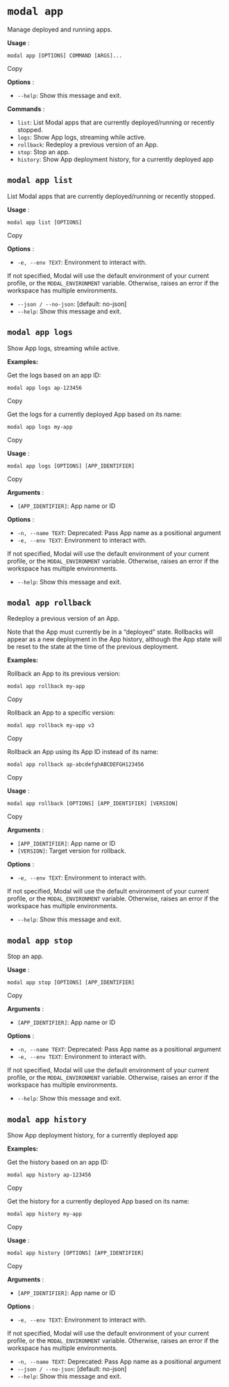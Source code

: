 # `modal app`

Manage deployed and running apps.

**Usage** :

    
    
    modal app [OPTIONS] COMMAND [ARGS]...

Copy

**Options** :

  * `--help`: Show this message and exit.

**Commands** :

  * `list`: List Modal apps that are currently deployed/running or recently stopped.
  * `logs`: Show App logs, streaming while active.
  * `rollback`: Redeploy a previous version of an App.
  * `stop`: Stop an app.
  * `history`: Show App deployment history, for a currently deployed app

## `modal app list`

List Modal apps that are currently deployed/running or recently stopped.

**Usage** :

    
    
    modal app list [OPTIONS]

Copy

**Options** :

  * `-e, --env TEXT`: Environment to interact with.

If not specified, Modal will use the default environment of your current
profile, or the `MODAL_ENVIRONMENT` variable. Otherwise, raises an error if
the workspace has multiple environments.

  * `--json / --no-json`: [default: no-json]
  * `--help`: Show this message and exit.

## `modal app logs`

Show App logs, streaming while active.

**Examples:**

Get the logs based on an app ID:

    
    
    modal app logs ap-123456

Copy

Get the logs for a currently deployed App based on its name:

    
    
    modal app logs my-app

Copy

**Usage** :

    
    
    modal app logs [OPTIONS] [APP_IDENTIFIER]

Copy

**Arguments** :

  * `[APP_IDENTIFIER]`: App name or ID

**Options** :

  * `-n, --name TEXT`: Deprecated: Pass App name as a positional argument
  * `-e, --env TEXT`: Environment to interact with.

If not specified, Modal will use the default environment of your current
profile, or the `MODAL_ENVIRONMENT` variable. Otherwise, raises an error if
the workspace has multiple environments.

  * `--help`: Show this message and exit.

## `modal app rollback`

Redeploy a previous version of an App.

Note that the App must currently be in a “deployed” state. Rollbacks will
appear as a new deployment in the App history, although the App state will be
reset to the state at the time of the previous deployment.

**Examples:**

Rollback an App to its previous version:

    
    
    modal app rollback my-app

Copy

Rollback an App to a specific version:

    
    
    modal app rollback my-app v3

Copy

Rollback an App using its App ID instead of its name:

    
    
    modal app rollback ap-abcdefghABCDEFGH123456

Copy

**Usage** :

    
    
    modal app rollback [OPTIONS] [APP_IDENTIFIER] [VERSION]

Copy

**Arguments** :

  * `[APP_IDENTIFIER]`: App name or ID
  * `[VERSION]`: Target version for rollback.

**Options** :

  * `-e, --env TEXT`: Environment to interact with.

If not specified, Modal will use the default environment of your current
profile, or the `MODAL_ENVIRONMENT` variable. Otherwise, raises an error if
the workspace has multiple environments.

  * `--help`: Show this message and exit.

## `modal app stop`

Stop an app.

**Usage** :

    
    
    modal app stop [OPTIONS] [APP_IDENTIFIER]

Copy

**Arguments** :

  * `[APP_IDENTIFIER]`: App name or ID

**Options** :

  * `-n, --name TEXT`: Deprecated: Pass App name as a positional argument
  * `-e, --env TEXT`: Environment to interact with.

If not specified, Modal will use the default environment of your current
profile, or the `MODAL_ENVIRONMENT` variable. Otherwise, raises an error if
the workspace has multiple environments.

  * `--help`: Show this message and exit.

## `modal app history`

Show App deployment history, for a currently deployed app

**Examples:**

Get the history based on an app ID:

    
    
    modal app history ap-123456

Copy

Get the history for a currently deployed App based on its name:

    
    
    modal app history my-app

Copy

**Usage** :

    
    
    modal app history [OPTIONS] [APP_IDENTIFIER]

Copy

**Arguments** :

  * `[APP_IDENTIFIER]`: App name or ID

**Options** :

  * `-e, --env TEXT`: Environment to interact with.

If not specified, Modal will use the default environment of your current
profile, or the `MODAL_ENVIRONMENT` variable. Otherwise, raises an error if
the workspace has multiple environments.

  * `-n, --name TEXT`: Deprecated: Pass App name as a positional argument
  * `--json / --no-json`: [default: no-json]
  * `--help`: Show this message and exit.

